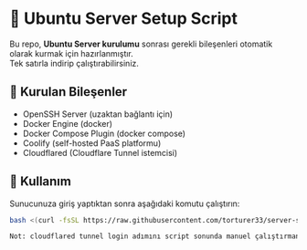 # 🚀 Ubuntu Server Setup Script

Bu repo, **Ubuntu Server kurulumu** sonrası gerekli bileşenleri otomatik olarak kurmak için hazırlanmıştır.  
Tek satırla indirip çalıştırabilirsiniz.

## 🔹 Kurulan Bileşenler
- OpenSSH Server (uzaktan bağlantı için)
- Docker Engine (docker)
- Docker Compose Plugin (docker compose)
- Coolify (self-hosted PaaS platformu)
- Cloudflared (Cloudflare Tunnel istemcisi)

## 🔹 Kullanım

Sunucunuza giriş yaptıktan sonra aşağıdaki komutu çalıştırın:

```bash
bash <(curl -fsSL https://raw.githubusercontent.com/torturer33/server-setup/main/setup-server.sh)

Not: cloudflared tunnel login adımını script sonunda manuel çalıştırmanız gerekir. Çünkü bu işlem tarayıcı açarak Cloudflare hesabına giriş yapmanızı ister.

